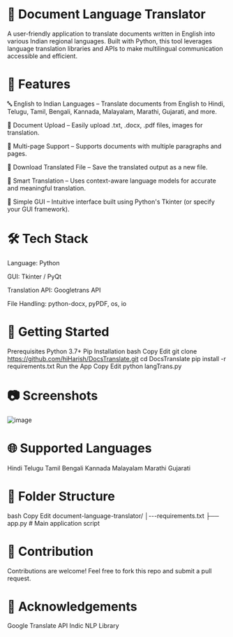 # 📄 Document Language Translator

A user-friendly application to translate documents written in English into various Indian regional languages. Built with Python, this tool leverages language translation libraries and APIs to make multilingual communication accessible and efficient.

# 🌟 Features
🔤 English to Indian Languages – Translate documents from English to Hindi, Telugu, Tamil, Bengali, Kannada, Malayalam, Marathi, Gujarati, and more.

📁 Document Upload – Easily upload .txt, .docx, .pdf files, images for translation.

📄 Multi-page Support – Supports documents with multiple paragraphs and pages.

💾 Download Translated File – Save the translated output as a new file.

🧠 Smart Translation – Uses context-aware language models for accurate and meaningful translation.

🎨 Simple GUI – Intuitive interface built using Python's Tkinter (or specify your GUI framework).

# 🛠️ Tech Stack
Language: Python

GUI: Tkinter / PyQt

Translation API: Googletrans API

File Handling: python-docx, pyPDF, os, io

# 🚀 Getting Started
Prerequisites
Python 3.7+
Pip
Installation
bash
Copy
Edit
git clone https://github.com/hiHarish/DocsTranslate.git
cd DocsTranslate
pip install -r requirements.txt
Run the App
Copy
Edit
python langTrans.py
# 📷 Screenshots
![image](https://github.com/user-attachments/assets/a696cef2-5d5d-42bc-8bbe-7ceae22c0dd0)


# 🌐 Supported Languages
Hindi
Telugu
Tamil
Bengali
Kannada
Malayalam
Marathi
Gujarati

# 📂 Folder Structure
bash
Copy
Edit
document-language-translator/
│---requirements.txt
├── app.py                  # Main application script

# 🙌 Contribution
Contributions are welcome! Feel free to fork this repo and submit a pull request.

# 🤝 Acknowledgements
Google Translate API
Indic NLP Library
